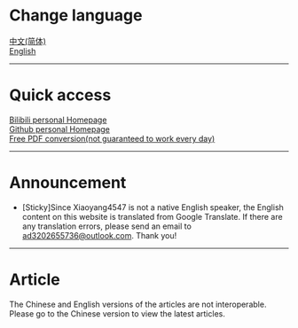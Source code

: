 # Change language  
[中文(简体)](index.html)  
[English](index_en.html)  
***
# Quick access   
[Bilibili personal Homepage](https://space.bilibili.com/3537110394997567?spm_id_from=333.1007.0.0)  
[Github personal Homepage](github.com/Xiaoyang4547)  
[Free PDF conversion(not guaranteed to work every day)](http://momopdf.ltzy.top:64225)
***
# Announcement   
* [Sticky]Since Xiaoyang4547 is not a native English speaker, the English content on this website is translated from Google Translate. If there are any translation errors, please send an email to ad3202655736@outlook.com. Thank you!
***
# Article
The Chinese and English versions of the articles are not interoperable. Please go to the Chinese version to view the latest articles.
